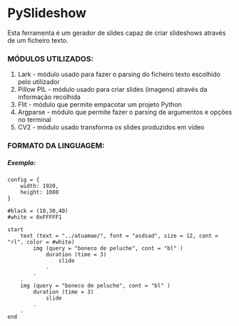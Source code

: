 # PySlideshow

Esta ferramenta é um gerador de slides capaz de criar slideshows através de um ficheiro texto.

### MÓDULOS UTILIZADOS:

1. Lark - módulo usado para fazer o parsing do ficheiro texto escolhido pelo utilizador
2. Pillow PIL - módulo usado para criar slides (imagens) através da informação recolhida
3. Flit - módulo que permite empacotar um projeto Python
4. Argparse - módulo que permite fazer o parsing de argumentos e opções no terminal
5. CV2 - módulo usado transforma os slides produzidos em vídeo

### FORMATO DA LINGUAGEM:

##### Exemplo:

```
config = {
    width: 1920,
    height: 1080
}

#black = (10,30,40)
#white = 0xFFFFF1

start 
    text (text = "../atuamae/", font = "asdsad", size = 12, cont = "rl", color = #white)
        img (query = "boneco de peluche", cont = "bl" )
            duration (time = 3)
                slide
            .
        .
    .
    img (query = "boneco de peluche", cont = "bl" )
        duration (time = 3)
            slide
        .
    .
end
```



